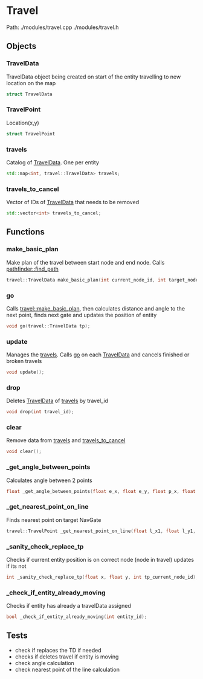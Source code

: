 # Travel
Path: ./modules/travel.cpp   ./modules/travel.h


## Objects

### TravelData
TravelData object being created on start of the entity travelling to new location on the map
```c++
struct TravelData
```

### TravelPoint
Location(x,y)
```c++
struct TravelPoint
```

### travels
Catalog of [TravelData](travel.md#TravelData). One per entity
```c++
std::map<int, travel::TravelData> travels;
```

### travels_to_cancel
Vector of IDs of  [TravelData](travel.md#TravelData) that needs to be removed
```c++
std::vector<int> travels_to_cancel;
```


## Functions

### make_basic_plan
Make plan of the travel between start node and end node. Calls [pathfinder::find_path](pathfinder.md#find_path)
```c++
travel::TravelData make_basic_plan(int current_node_id, int target_node_id);
```

### go
Calls [travel::make_basic_plan](travel.md#make_basic_plan), then calculates distance and angle to the next point, finds next gate and updates the position of entity
```c++
void go(travel::TravelData tp);
```

### update
Manages the [travels](travel.md#travels). Calls [go](travel.md#go) on each [TravelData](travel.md#TravelData) and cancels finished or broken travels
```c++
void update();
```

### drop
Deletes [TravelData](travel.md#TravelData) of [travels](travel.md#travels) by travel_id
```c++
void drop(int travel_id);
```

### clear
Remove data from [travels](travel.md#travels) and [travels_to_cancel](travel.md#travels_to_cancel)
```c++
void clear();
```

### _get_angle_between_points
Calculates angle between 2 points
```c++
float _get_angle_between_points(float e_x, float e_y, float p_x, float p_y);
```

### _get_nearest_point_on_line
Finds nearest point on target NavGate
```c++
travel::TravelPoint _get_nearest_point_on_line(float l_x1, float l_y1, float l_x2, float l_y2, float p_x, float p_y);
```

### _sanity_check_replace_tp
Checks if current entity position is on correct node (node in travel) updates if its not
```c++
int _sanity_check_replace_tp(float x, float y, int tp_current_node_id);
```

### _check_if_entity_already_moving
Checks if entity has already a travelData assigned
```c++
bool _check_if_entity_already_moving(int entity_id);
```

## Tests
- check if replaces the TD if needed
- checks if deletes travel if entity is moving
- check angle calculation
- check nearest point of the line calculation

